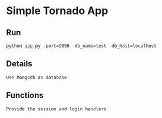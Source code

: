 # Simple Tornado App

## Run
`python app.py -port=9096 -db_name=test -db_host=localhost`

## Details
`Use Mongodb as database`

## Functions
`Provide the session and login handlers`